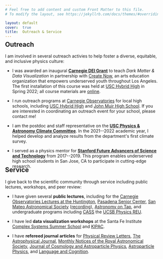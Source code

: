 ```yaml
---
# Feel free to add content and custom Front Matter to this file.
# To modify the layout, see https://jekyllrb.com/docs/themes/#overriding-theme-defaults

layout: default
cover:  true
title:  Outreach & Service
---
```


<p style="margin-bottom: -24px">
</p>

## Outreach

I am involved in several outreach activies to help foster a diverse, equitable, and inclusive physics culture:

* I was awarded an inaugural **[Carnegie DEI Grant](https://carnegiescience.edu/news/inaugural-carnegie-dei-mini-grants-awarded)** to teach *Dark Matter & Data Visualization* in partnership with [Create Now](https://createnow.org/whatwedo/ourmission/), an arts education organization that empowers underserved youth throughout Los Angeles. The first installation of this course was held at [USC Hybrid High](https://www.ednovate.org/hybrid) in Spring 2022; all course materials are [online](https://docs.google.com/document/d/1f9bxYBslAa2ewfoNRDVXP7rPLzTOJFpWmnJYcIwo1MU/edit?usp=sharing).

* I run outreach programs at [Carnegie Observatories](https://obs.carnegiescience.edu/) for local high schools, including [USC Hybrid High](https://www.ednovate.org/hybrid) and [John Muir High School](https://www.pusd.us/muir). If you are interested in coordinating an outreach event for your school, please contact me!

* I am the postdoc and staff representative on the **[USC Physics & Astronomy Climate Committee](https://docs.google.com/document/d/1bk8EV-XkrqwboUlVhjYrmi--NbCFyo3s86ffWheQjbo/edit)**. In the 2021--2022 academic year, I helped develop and analyze results from the department's first climate survey.

* I served as a physics mentor for **[Stanford Future Advancers of Science and Technology](https://fast.stanford.edu/)** from 2017--2019. This program enables underserved high school students in San Jose, CA to participate in cutting-edge research.

<p style="margin-bottom: -38px">
</p>

## Service

I give back to the scientific community through service including public lectures, workshops, and peer review:

* I have given several **public lectures**, including for the [Carnegie Observatories Lectures at the Huntington](https://livestream.com/carnegiescience/darkmatterphysics/videos/236313712), [Pasadena Senior Center](https://www.pasadenajournal.com/theme-of-january-26-cosmic-cocktail-hour.html), [San Mateo Astronomical Society](http://nebula.wsimg.com/f29ef262928d3dba118025d689e51d82?AccessKeyId=DEEA8EDAD4DCF5083531&disposition=0&alloworigin=1) ([recording](https://youtu.be/v06iLuedjYQ?t=0)), [Astronomy on Tap](https://app.discotech.me/events/36762040-astronomy-on-tap-at-dna-lounge), and undergraduate programs including [CASS](https://obs.carnegiescience.edu/carnegie-astrophysics-summer-student-internship-program-cassi) the [UCSB Physics REU](https://reu.physics.ucsb.edu/).

* I have led **data visualization workshops** at the Santa Fe Institute [Complex Systems Summer School](https://wiki.santafe.edu/index.php/Complex_Systems_Summer_School_2019_(CSSS)) and [KIPAC](https://kipac.github.io/BootCamp/). 

* I have **refereed journal articles** for [Physical Review Letters](https://journals.aps.org/prl/), [The Astrophysical Journal](https://iopscience.iop.org/journal/0004-637X), [Monthly Notices of the Royal Astronomical Society](https://academic.oup.com/mnras), [Journal of Cosmology and Astroparticle Physics](https://iopscience.iop.org/journal/1475-7516), [Astroparticle Physics](https://www.journals.elsevier.com/astroparticle-physics), and [Language and Cognition](https://www.cambridge.org/core/journals/language-and-cognition).